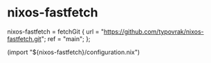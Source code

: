 # nixos-fastfetch

nixos-fastfetch = fetchGit {
	url = "https://github.com/typovrak/nixos-fastfetch.git";
	ref = "main";
};

(import "${nixos-fastfetch}/configuration.nix")
